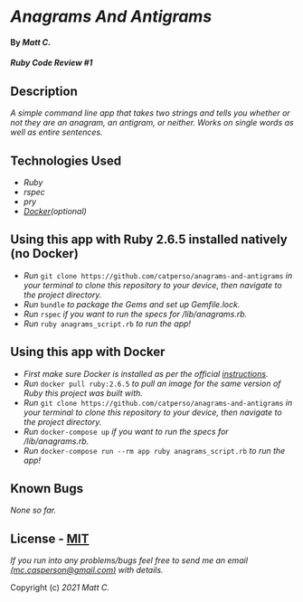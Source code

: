 # _Anagrams And Antigrams_

#### By _**Matt C.**_

#### _Ruby Code Review #1_

## Description
_A simple command line app that takes two strings and tells you whether or not they are an anagram, an antigram, or neither. Works on single words as well as entire sentences._

## Technologies Used

* _Ruby_
* _rspec_
* _pry_
* _[Docker](https://www.docker.com/)(optional)_

## Using this app with Ruby 2.6.5 installed natively (no Docker)

* _Run_ `git clone https://github.com/catperso/anagrams-and-antigrams` _in your terminal to clone this repository to your device, then navigate to the project directory._
* _Run_ `bundle` _to package the Gems and set up Gemfile.lock._
* _Run_ `rspec` _if you want to run the specs for /lib/anagrams.rb._
* _Run_ `ruby anagrams_script.rb` _to run the app!_

## Using this app with Docker

* _First make sure Docker is installed as per the official [instructions](https://docs.docker.com/get-docker/)._
* _Run_ `docker pull ruby:2.6.5` _to pull an image for the same version of Ruby this project was built with._
* _Run_ `git clone https://github.com/catperso/anagrams-and-antigrams` _in your terminal to clone this repository to your device, then navigate to the project directory._
* _Run_ `docker-compose up` _if you want to run the specs for /lib/anagrams.rb._
* _Run_ `docker-compose run --rm app ruby anagrams_script.rb` _to run the app!_

## Known Bugs

_None so far._

## License - [MIT](https://opensource.org/licenses/MIT)

_If you run into any problems/bugs feel free to send me an email [(mc.casperson@gmail.com)](mailto:mc.casperson@gmail.com) with details._

Copyright (c) _2021_ _Matt C._